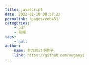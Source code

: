 ```yaml
---
title: javaScript
date: 2022-02-10 08:57:23
permalink: /pages/eeb451/
categories:
    - pdf
    - 前端
tags:
    - null
author:
    name: 努力的it小胖子
    link: https://github.com/xugaoyi
---
```

